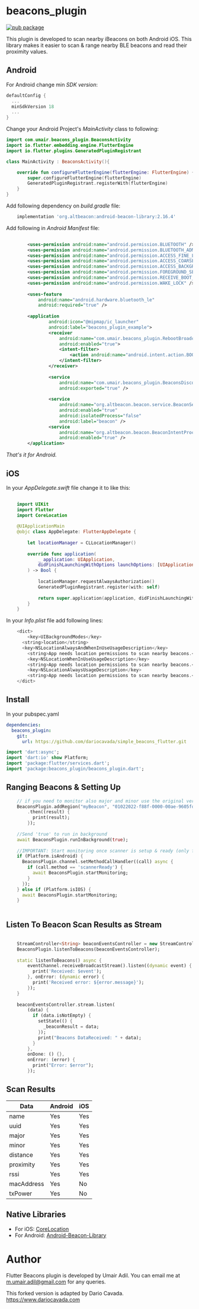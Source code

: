 # beacons_plugin

[![pub package](https://img.shields.io/pub/v/beacons_plugin)](https://pub.dev/packages/beacons_plugin)


This plugin is developed to scan nearby iBeacons on both Android iOS. This library makes it easier to scan & range nearby BLE beacons and read their proximity values.

## Android
For Android change min *SDK version*:

```groovy
defaultConfig {
  ...
  minSdkVersion 18
  ...
}
```

Change your Android Project's *MainActivity* class to following:

```kotlin
import com.umair.beacons_plugin.BeaconsActivity
import io.flutter.embedding.engine.FlutterEngine
import io.flutter.plugins.GeneratedPluginRegistrant

class MainActivity : BeaconsActivity(){

    override fun configureFlutterEngine(flutterEngine: FlutterEngine) {
        super.configureFlutterEngine(flutterEngine)
        GeneratedPluginRegistrant.registerWith(flutterEngine)
    }
}
```

Add following dependency on *build.gradle* file:

```groovy
    implementation 'org.altbeacon:android-beacon-library:2.16.4'
```

Add following in *Android Manifest* file:

```xml
    
        <uses-permission android:name="android.permission.BLUETOOTH" />
        <uses-permission android:name="android.permission.BLUETOOTH_ADMIN" />
        <uses-permission android:name="android.permission.ACCESS_FINE_LOCATION" />
        <uses-permission android:name="android.permission.ACCESS_COARSE_LOCATION" />
        <uses-permission android:name="android.permission.ACCESS_BACKGROUND_LOCATION" />
        <uses-permission android:name="android.permission.FOREGROUND_SERVICE" />
        <uses-permission android:name="android.permission.RECEIVE_BOOT_COMPLETED" />
        <uses-permission android:name="android.permission.WAKE_LOCK" />
    
        <uses-feature
            android:name="android.hardware.bluetooth_le"
            android:required="true" />
            
        <application
                android:icon="@mipmap/ic_launcher"
                android:label="beacons_plugin_example">
                <receiver
                    android:name="com.umair.beacons_plugin.RebootBroadcastReceiver"
                    android:enabled="true">
                    <intent-filter>
                        <action android:name="android.intent.action.BOOT_COMPLETED"></action>
                    </intent-filter>
                </receiver>
        
                <service
                    android:name="com.umair.beacons_plugin.BeaconsDiscoveryService"
                    android:exported="true" />
        
                <service
                    android:name="org.altbeacon.beacon.service.BeaconService"
                    android:enabled="true"
                    android:isolatedProcess="false"
                    android:label="beacon" />
                <service
                    android:name="org.altbeacon.beacon.BeaconIntentProcessor"
                    android:enabled="true" />
        </application>
```

*That's it for Android.*

## iOS

In your *AppDelegate.swift* file change it to like this:

```swift
    
    import UIKit
    import Flutter
    import CoreLocation
    
    @UIApplicationMain
    @objc class AppDelegate: FlutterAppDelegate {
    
        let locationManager = CLLocationManager()
    
        override func application(
            _ application: UIApplication,
            didFinishLaunchingWithOptions launchOptions: [UIApplication.LaunchOptionsKey: Any]?
        ) -> Bool {
    
            locationManager.requestAlwaysAuthorization()
            GeneratedPluginRegistrant.register(with: self)
    
            return super.application(application, didFinishLaunchingWithOptions: launchOptions)
        }
    }
```

In your *Info.plist* file add following lines:

```swift
    <dict>
    	<key>UIBackgroundModes</key>
      <string>location</string>
      <key>NSLocationAlwaysAndWhenInUseUsageDescription</key>
    	<string>App needs location permissions to scan nearby beacons.</string>
    	<key>NSLocationWhenInUseUsageDescription</key>
    	<string>App needs location permissions to scan nearby beacons.</string>
    	<key>NSLocationAlwaysUsageDescription</key>
    	<string>App needs location permissions to scan nearby beacons.</string>
    </dict>
```


## Install
In your pubspec.yaml

```yaml
dependencies:
  beacons_plugin:
    git:
      url: https://github.com/dariocavada/simple_beacons_flutter.git
```

```dart
import 'dart:async';
import 'dart:io' show Platform;
import 'package:flutter/services.dart';
import 'package:beacons_plugin/beacons_plugin.dart';
```

## Ranging Beacons & Setting Up

```dart
    // if you need to monitor also major and minor use the original version and not this fork
    BeaconsPlugin.addRegion("myBeacon", "01022022-f88f-0000-00ae-9605fd9bb620")
        .then((result) {
          print(result);
        });
    
    //Send 'true' to run in background
    await BeaconsPlugin.runInBackground(true);
    
    //IMPORTANT: Start monitoring once scanner is setup & ready (only for Android)
    if (Platform.isAndroid) {
      BeaconsPlugin.channel.setMethodCallHandler((call) async {
        if (call.method == 'scannerReady') {
          await BeaconsPlugin.startMonitoring;
        }
      });
    } else if (Platform.isIOS) {
      await BeaconsPlugin.startMonitoring;
    }
    
```

## Listen To Beacon Scan Results as Stream

```dart
    
    StreamController<String> beaconEventsController = new StreamController();
    BeaconsPlugin.listenToBeacons(beaconEventsController);
    
    static listenToBeacons() async {
        eventChannel.receiveBroadcastStream().listen((dynamic event) {
          print('Received: $event');
        }, onError: (dynamic error) {
          print('Received error: ${error.message}');
        });
    }
    
    beaconEventsController.stream.listen(
        (data) {
          if (data.isNotEmpty) {
            setState(() {
              _beaconResult = data;
            });
            print("Beacons DataReceived: " + data);
          }
        },
        onDone: () {},
        onError: (error) {
          print("Error: $error");
        });
```

## Scan Results

| Data | Android | iOS |
| ------------- | ------------- | ------------- |
| name | Yes  |  Yes |
| uuid | Yes  |  Yes |
| major | Yes  |  Yes |
| minor | Yes  |  Yes |
| distance | Yes  |  Yes |
| proximity | Yes  |  Yes |
| rssi | Yes  |  Yes |
| macAddress | Yes  |  No |
| txPower | Yes  |  No |


## Native Libraries

* For iOS: [CoreLocation](https://developer.apple.com/documentation/corelocation/)
* For Android: [Android-Beacon-Library](https://github.com/AltBeacon/android-beacon-library) 

# Author

Flutter Beacons plugin is developed by Umair Adil. You can email me at <m.umair.adil@gmail.com> for any queries.

This forked version is adapted by Dario Cavada. https://www.dariocavada.com